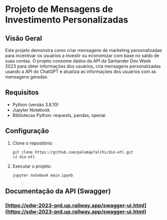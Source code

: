 # Projeto de Mensagens de Investimento Personalizadas

## Visão Geral
Este projeto demonstra como criar mensagens de marketing personalizadas para incentivar os usuários a investir ou economizar com base no saldo de suas contas. O projeto consome dados da API da Santander Dev Week 2023 para obter informações dos usuários, cria mensagens personalizadas usando a API do ChatGPT e atualiza as informações dos usuários com as mensagens geradas.

## Requisitos

- Python (versão 3.8.10)
- Jupyter Notebook
- Bibliotecas Python: requests, pandas, openai

## Configuração

1. Clone o repositório:

   ```bash
   git clone https://github.com/palomapfalchi/dio-etl.git
   cd dio-etl

2. Executar o projeto: 
   ```bash
   jupyter notebook main.ipynb
   ```

## Documentação da API (Swagger)

### [https://sdw-2023-prd.up.railway.app/swagger-ui.html](https://sdw-2023-prd.up.railway.app/swagger-ui.html)


